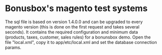 # Bonusbox's magento test systems

The sql file is based on version 1.4.0.0 and can be upgraded to every magento version (this is done on the first request and takes several seconds). 
It contains the required configuration and minimum data (products, taxes, customer, sales rules) for a bonunsbox demo. 
Open the file "local.xml", copy it to app/etc/local.xml and set the database connection params. 